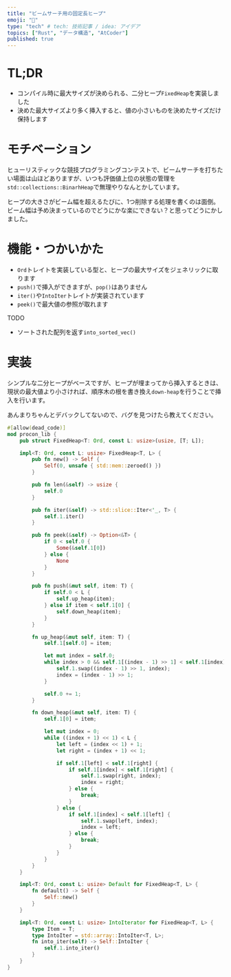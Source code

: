 ```yaml
---
title: "ビームサーチ用の固定長ヒープ"
emoji: "🌿"
type: "tech" # tech: 技術記事 / idea: アイデア
topics: ["Rust", "データ構造", "AtCoder"]
published: true
---
```


# TL;DR
- コンパイル時に最大サイズが決められる、二分ヒープ`FixedHeap`を実装しました
- 決めた最大サイズより多く挿入すると、値の小さいものを決めたサイズだけ保持します

# モチベーション
ヒューリスティックな競技プログラミングコンテストで、ビームサーチを打ちたい場面は山ほどありますが、いつも評価値上位の状態の管理を`std::collections::BinarhHeap`で無理やりなんとかしています。

ヒープの大きさがビーム幅を超えるたびに、1つ削除する処理を書くのは面倒。ビーム幅は予め決まっているのでどうにかな楽にできない？と思ってどうにかしました。


# 機能・つかいかた
- `Ord`トレイトを実装している型と、ヒープの最大サイズをジェネリックに取ります
- `push()`で挿入ができますが、`pop()`はありません
- `iter()`や`IntoIter`トレイトが実装されています
- `peek()`で最大値の参照が取れます

TODO
- ソートされた配列を返す`into_sorted_vec()`

# 実装
シンプルな二分ヒープがベースですが、ヒープが埋まってから挿入するときは、現状の最大値より小さければ、順序木の根を書き換え`down-heap`を行うことで挿入を行います。

あんまりちゃんとデバックしてないので、バグを見つけたら教えてください。


```rust
#[allow(dead_code)]
mod procon_lib {
    pub struct FixedHeap<T: Ord, const L: usize>(usize, [T; L]);

    impl<T: Ord, const L: usize> FixedHeap<T, L> {
        pub fn new() -> Self {
            Self(0, unsafe { std::mem::zeroed() })
        }

        pub fn len(&self) -> usize {
            self.0
        }

        pub fn iter(&self) -> std::slice::Iter<'_, T> {
            self.1.iter()
        }

        pub fn peek(&self) -> Option<&T> {
            if 0 < self.0 {
                Some(&self.1[0])
            } else {
                None
            }
        }

        pub fn push(&mut self, item: T) {
            if self.0 < L {
                self.up_heap(item);
            } else if item < self.1[0] {
                self.down_heap(item);
            }
        }

        fn up_heap(&mut self, item: T) {
            self.1[self.0] = item;

            let mut index = self.0;
            while index > 0 && self.1[(index - 1) >> 1] < self.1[index] {
                self.1.swap((index - 1) >> 1, index);
                index = (index - 1) >> 1;
            }

            self.0 += 1;
        }

        fn down_heap(&mut self, item: T) {
            self.1[0] = item;

            let mut index = 0;
            while ((index + 1) << 1) < L {
                let left = (index << 1) + 1;
                let right = (index + 1) << 1;

                if self.1[left] < self.1[right] {
                    if self.1[index] < self.1[right] {
                        self.1.swap(right, index);
                        index = right;
                    } else {
                        break;
                    }
                } else {
                    if self.1[index] < self.1[left] {
                        self.1.swap(left, index);
                        index = left;
                    } else {
                        break;
                    }
                }
            }
        }
    }

    impl<T: Ord, const L: usize> Default for FixedHeap<T, L> {
        fn default() -> Self {
            Self::new()
        }
    }

    impl<T: Ord, const L: usize> IntoIterator for FixedHeap<T, L> {
        type Item = T;
        type IntoIter = std::array::IntoIter<T, L>;
        fn into_iter(self) -> Self::IntoIter {
            self.1.into_iter()
        }
    }
}
```
